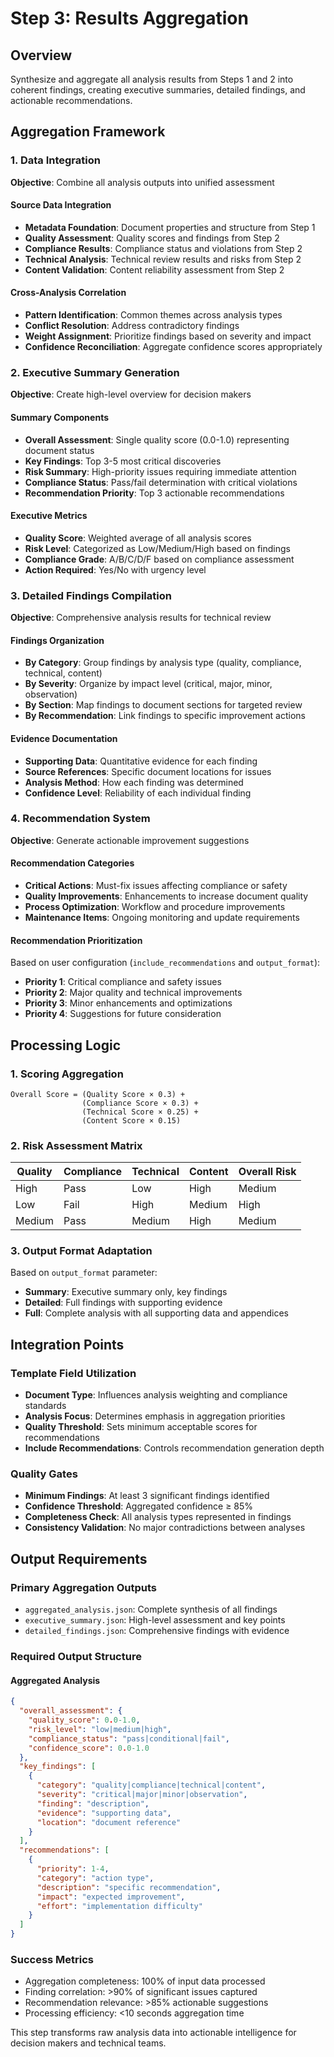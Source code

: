 # Step 3: Results Aggregation

## Overview
Synthesize and aggregate all analysis results from Steps 1 and 2 into coherent findings, creating executive summaries, detailed findings, and actionable recommendations.

## Aggregation Framework

### 1. Data Integration
**Objective**: Combine all analysis outputs into unified assessment

#### Source Data Integration
- **Metadata Foundation**: Document properties and structure from Step 1
- **Quality Assessment**: Quality scores and findings from Step 2
- **Compliance Results**: Compliance status and violations from Step 2
- **Technical Analysis**: Technical review results and risks from Step 2
- **Content Validation**: Content reliability assessment from Step 2

#### Cross-Analysis Correlation
- **Pattern Identification**: Common themes across analysis types
- **Conflict Resolution**: Address contradictory findings
- **Weight Assignment**: Prioritize findings based on severity and impact
- **Confidence Reconciliation**: Aggregate confidence scores appropriately

### 2. Executive Summary Generation
**Objective**: Create high-level overview for decision makers

#### Summary Components
- **Overall Assessment**: Single quality score (0.0-1.0) representing document status
- **Key Findings**: Top 3-5 most critical discoveries
- **Risk Summary**: High-priority issues requiring immediate attention
- **Compliance Status**: Pass/fail determination with critical violations
- **Recommendation Priority**: Top 3 actionable recommendations

#### Executive Metrics
- **Quality Score**: Weighted average of all analysis scores
- **Risk Level**: Categorized as Low/Medium/High based on findings
- **Compliance Grade**: A/B/C/D/F based on compliance assessment
- **Action Required**: Yes/No with urgency level

### 3. Detailed Findings Compilation
**Objective**: Comprehensive analysis results for technical review

#### Findings Organization
- **By Category**: Group findings by analysis type (quality, compliance, technical, content)
- **By Severity**: Organize by impact level (critical, major, minor, observation)
- **By Section**: Map findings to document sections for targeted review
- **By Recommendation**: Link findings to specific improvement actions

#### Evidence Documentation
- **Supporting Data**: Quantitative evidence for each finding
- **Source References**: Specific document locations for issues
- **Analysis Method**: How each finding was determined
- **Confidence Level**: Reliability of each individual finding

### 4. Recommendation System
**Objective**: Generate actionable improvement suggestions

#### Recommendation Categories
- **Critical Actions**: Must-fix issues affecting compliance or safety
- **Quality Improvements**: Enhancements to increase document quality
- **Process Optimization**: Workflow and procedure improvements
- **Maintenance Items**: Ongoing monitoring and update requirements

#### Recommendation Prioritization
Based on user configuration (`include_recommendations` and `output_format`):
- **Priority 1**: Critical compliance and safety issues
- **Priority 2**: Major quality and technical improvements
- **Priority 3**: Minor enhancements and optimizations
- **Priority 4**: Suggestions for future consideration

## Processing Logic

### 1. Scoring Aggregation
```
Overall Score = (Quality Score × 0.3) +
                (Compliance Score × 0.3) +
                (Technical Score × 0.25) +
                (Content Score × 0.15)
```

### 2. Risk Assessment Matrix
| Quality | Compliance | Technical | Content | Overall Risk |
|---------|------------|-----------|---------|-------------|
| High    | Pass       | Low       | High    | Medium      |
| Low     | Fail       | High      | Medium  | High        |
| Medium  | Pass       | Medium    | High    | Medium      |

### 3. Output Format Adaptation
Based on `output_format` parameter:
- **Summary**: Executive summary only, key findings
- **Detailed**: Full findings with supporting evidence
- **Full**: Complete analysis with all supporting data and appendices

## Integration Points

### Template Field Utilization
- **Document Type**: Influences analysis weighting and compliance standards
- **Analysis Focus**: Determines emphasis in aggregation priorities
- **Quality Threshold**: Sets minimum acceptable scores for recommendations
- **Include Recommendations**: Controls recommendation generation depth

### Quality Gates
- **Minimum Findings**: At least 3 significant findings identified
- **Confidence Threshold**: Aggregated confidence ≥ 85%
- **Completeness Check**: All analysis types represented in findings
- **Consistency Validation**: No major contradictions between analyses

## Output Requirements

### Primary Aggregation Outputs
- `aggregated_analysis.json`: Complete synthesis of all findings
- `executive_summary.json`: High-level assessment and key points
- `detailed_findings.json`: Comprehensive findings with evidence

### Required Output Structure

#### Aggregated Analysis
```json
{
  "overall_assessment": {
    "quality_score": 0.0-1.0,
    "risk_level": "low|medium|high",
    "compliance_status": "pass|conditional|fail",
    "confidence_score": 0.0-1.0
  },
  "key_findings": [
    {
      "category": "quality|compliance|technical|content",
      "severity": "critical|major|minor|observation",
      "finding": "description",
      "evidence": "supporting data",
      "location": "document reference"
    }
  ],
  "recommendations": [
    {
      "priority": 1-4,
      "category": "action type",
      "description": "specific recommendation",
      "impact": "expected improvement",
      "effort": "implementation difficulty"
    }
  ]
}
```

### Success Metrics
- Aggregation completeness: 100% of input data processed
- Finding correlation: >90% of significant issues captured
- Recommendation relevance: >85% actionable suggestions
- Processing efficiency: <10 seconds aggregation time

This step transforms raw analysis data into actionable intelligence for decision makers and technical teams.